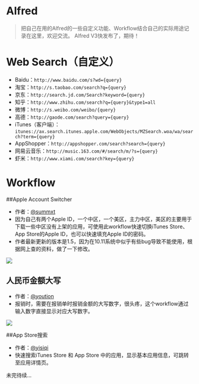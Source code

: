 # Alfred
> 把自己在用的Alfred的一些自定义功能、Workflow结合自己的实际用途记录在这里，欢迎交流。
> Alfred V3快发布了，期待！

# Web Search（自定义）
- Baidu：`http://www.baidu.com/s?wd={query}`
- 淘宝：`http://s.taobao.com/search?q={query}`
- 京东：`http://search.jd.com/Search?keyword={query}`
- 知乎：`http://www.zhihu.com/search?q={query}&type1=all`
- 微博：`http://s.weibo.com/weibo/{query}`
- 高德：`http://gaode.com/search?query={query}`
- iTunes（客户端）：`itunes://ax.search.itunes.apple.com/WebObjects/MZSearch.woa/wa/search?term={query}`
- AppShopper：`http://appshopper.com/search?search={query}`
- 网易云音乐：`http://music.163.com/#/search/m/?s={query}`
- 虾米：`http://www.xiami.com/search?key={query}`

# Workflow
##Apple Account Switcher
- 作者：[@summxt](http://www.alfredforum.com/topic/3939-apple-account-switcher/)
- 因为自己有两个Apple ID，一个中区，一个美区，主力中区，美区的主要用于下载一些中区没有上架的应用，可使用此workflow快速切换iTunes Store、App Store的Apple ID，也可以快速填充Apple ID的密码。
- 作者最新更新的版本是1.5，因为在10.11系统中似乎有些bug导致不能使用，根据网上查的资料，做了一下修改。

![](http://ww3.sinaimg.cn/large/61c2cf59gw1f3imcj2cvwj20fb0jrdj0.jpg)
 
## 人民币金额大写
- 作者：[@yoution](https://github.com/yourtion/Alfred_NumToCny)
- 报销时，需要在报销单时报销金额的大写数字，很头疼，这个workflow通过输入数字直接显示对应大写数字。

![](http://ww2.sinaimg.cn/large/61c2cf59gw1f3ilkl3ncsj21b60h642c.jpg)

##App Store搜索
- 作者：[@yisiqi](https://github.com/yisiqi/alfred2-workflow-appstore)
- 快速搜索iTunes Store 和 App Store 中的应用，显示基本应用信息，可跳转至应用详情页。

未完待续...





